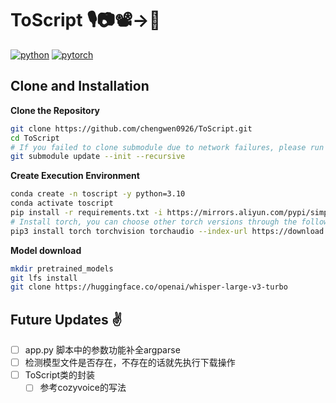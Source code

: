# ToScript 🎙️📷📽️->📄

[![python](https://img.shields.io/badge/-Python_3.10-blue?logo=python&logoColor=white)](https://www.python.org/downloads/release/python-3100/)
[![pytorch](https://img.shields.io/badge/PyTorch_2.0+-ee4c2c?logo=pytorch&logoColor=white)](https://pytorch.org/get-started/locally/)

## Clone and Installation

**Clone the Repository**

``` sh
git clone https://github.com/chengwen0926/ToScript.git
cd ToScript
# If you failed to clone submodule due to network failures, please run following command until success
git submodule update --init --recursive
```

**Create Execution Environment**

``` sh
conda create -n toscript -y python=3.10
conda activate toscript
pip install -r requirements.txt -i https://mirrors.aliyun.com/pypi/simple/ --trusted-host=mirrors.aliyun.com
# Install torch, you can choose other torch versions through the following URLs: https://pytorch.org/get-started/locally/
pip3 install torch torchvision torchaudio --index-url https://download.pytorch.org/whl/cu126

```

**Model download**
``` sh
mkdir pretrained_models
git lfs install
git clone https://huggingface.co/openai/whisper-large-v3-turbo
```


## Future Updates ✌️
- [ ] app.py 脚本中的参数功能补全argparse
- [ ] 检测模型文件是否存在，不存在的话就先执行下载操作
- [ ] ToScript类的封装
  - [ ] 参考cozyvoice的写法
